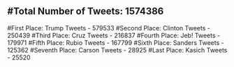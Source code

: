 #Total Number of Tweets: 1574386 
---
#First Place: Trump Tweets - 579533
#Second Place: Clinton Tweets - 250439
#Third Place: Cruz Tweets - 216837
#Fourth Place: Jeb! Tweets - 179971
#Fifth Place: Rubio Tweets - 167799
#Sixth Place: Sanders Tweets - 125362
#Seventh Place: Carson Tweets - 28925
#Last Place: Kasich Tweets - 25520
